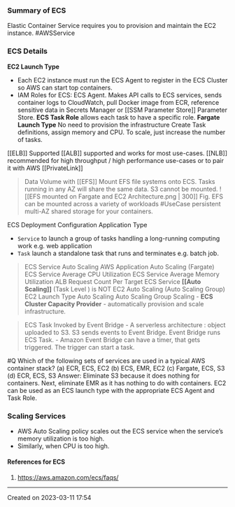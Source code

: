 ### Summary of ECS
Elastic Container Service requires you to provision and maintain the EC2 instance. #AWSService 

### ECS Details

**EC2 Launch Type**
- Each EC2 instance must run the ECS Agent to register in the ECS Cluster so AWS can start top containers.
- IAM Roles for ECS: ECS Agent. Makes API calls to ECS services, sends container logs to CloudWatch, pull Docker image from ECR, reference sensitive data in Secrets Manager or [[SSM Parameter Store]] Parameter Store. **ECS Task Role** allows each task to have a specific role.
 **Fargate Launch Type**
No need to provision the infrastructure
Create Task definitions, assign memory and CPU.
To scale, just increase the number of tasks.

 [[ELB]] Supported
[[ALB]] supported and works for most use-cases. [[NLB]] recommended for high throughput / high performance use-cases or to pair it with AWS [[PrivateLink]] 
> Data Volume with [[EFS]]
	Mount EFS file systems onto ECS. Tasks running in any AZ will share the same data. S3 cannot be mounted.
![[EFS mounted on Fargate and EC2 Architecture.png | 300]]
Fig. EFS can be mounted across a variety of workloads
	#UseCase persistent multi-AZ shared storage for your containers. 

ECS Deployment Configuration Application Type
 - `Service` to launch a group of tasks handling a long-running computing work e.g. web application
 - `Task` launch a standalone task that runs and terminates e.g. batch job.
> ECS Service Auto Scaling
	AWS Application Auto Scaling (Fargate)
		ECS Service Average CPU Utilization
		ECS Service Average Memory Utilization
		ALB Request Count Per Target
		ECS Service **[[Auto Scaling]]** (Task Level ) is NOT EC2 Auto Scaling (Auto Scaling Group)
	EC2 Launch Type Auto Scaling
		Auto Scaling Group Scaling - 
		**ECS Cluster Capacity Provider** - automatically provision and scale infrastructure.

> ECS Task Invoked by Event Bridge
	-   A serverless architecture : object uploaded to S3. S3 sends events to Event Bridge. Event Bridge runs ECS Task.
	- Amazon Event Bridge can have a timer, that gets triggered. The trigger can start a task.

#Q Which of the following sets of services are used in a typical AWS container stack?
(a) ECR, ECS, EC2
(b) ECS, EMR, EC2
(c) Fargate, ECS, S3
(d) ECR, ECS, S3
Answer: Eliminate S3 because it does nothing for containers. Next, eliminate EMR as it has nothing to do with containers. EC2 can be used as an ECS launch type with the appropriate ECS Agent and Task Role.
### Scaling Services
- AWS Auto Scaling policy  scales out the ECS service when the service’s memory utilization is too high.
- Similarly, when CPU is too high.

#### References for ECS
1. https://aws.amazon.com/ecs/faqs/

---
Created on 2023-03-11 17:54